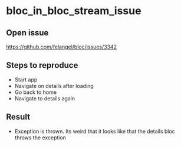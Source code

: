 # bloc_in_bloc_stream_issue

## Open issue

<https://github.com/felangel/bloc/issues/3342>

## Steps to reproduce

- Start app
- Navigate on details after loading
- Go back to home
- Navigate to details again

## Result

- Exception is thrown. Its weird that it looks like that the details bloc throws the exception
